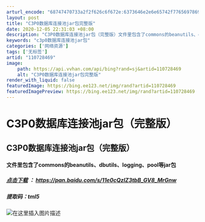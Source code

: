 ```yaml
---
arturl_encode: "68747470733a2f2f626c6f672e:6373646e2e6e65742f77656978696e5f34373136303532362f:61727469636c652f64657461696c732f313130373238343639"
layout: post
title: "C3P0数据库连接池jar包完整版"
date: 2020-12-05 22:31:03 +08:00
description: "C3P0数据库连接池jar包（完整版）文件里包含了commons的beanutils、dbutils"
keywords: "c3p0数据库连接池jar包"
categories: ['网络资源']
tags: ['无标签']
artid: "110728469"
image:
    path: https://api.vvhan.com/api/bing?rand=sj&artid=110728469
    alt: "C3P0数据库连接池jar包完整版"
render_with_liquid: false
featuredImage: https://bing.ee123.net/img/rand?artid=110728469
featuredImagePreview: https://bing.ee123.net/img/rand?artid=110728469
---
```


# C3P0数据库连接池jar包（完整版）

## C3P0数据库连接池jar包（完整版）

#### 文件里包含了commons的beanutils、dbutils、logging、pool等jar包

##### [点击下载](https://pan.baidu.com/s/11e0cQzlZ3tbB_GV8_MrGnw) ： <https://pan.baidu.com/s/11e0cQzlZ3tbB_GV8_MrGnw>

##### 提取码：tml5

![在这里插入图片描述](https://i-blog.csdnimg.cn/blog_migrate/2e848ecac03fb39279d1ed0bb7686427.png)